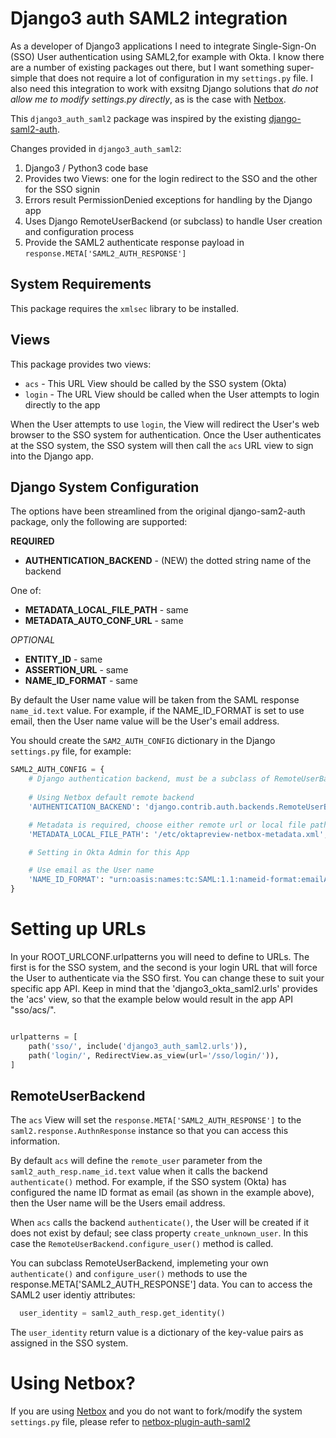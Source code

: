 # Django3 auth SAML2 integration

As a developer of Django3 applications I need to integrate Single-Sign-On (SSO)
User authentication using SAML2,for example with Okta.  I know there are a
number of existing packages out there, but I want something super-simple that
does not require a lot of configuration in my `settings.py` file.  I also need
this integration to work with exsitng Django solutions that _do not allow me to
modify settings.py directly_, as is the case with
[Netbox](https://github.com/netbox-community/netbox).

This `django3_auth_saml2` package was inspired by the existing
[django-saml2-auth](https://github.com/fangli/django-saml2-auth).  

Changes provided in `django3_auth_saml2`:

   1. Django3 / Python3 code base
   1. Provides two Views: one for the login redirect to the SSO and the other for the SSO signin
   1. Errors result PermissionDenied exceptions for handling by the Django app
   1. Uses Django RemoteUserBackend (or subclass) to handle User creation and configuration process
   1. Provide the SAML2 authenticate response payload in `response.META['SAML2_AUTH_RESPONSE']`

## System Requirements

This package requires the `xmlsec` library to be installed.
    
## Views

This package provides two views:

   * `acs` - This URL View should be called by the SSO system (Okta)
   * `login` - The URL View should be called when the User attempts to login directly to the app
  
When the User attempts to use  `login`, the View will redirect the User's web
browser to the SSO system for authentication.  Once the User authenticates at
the SSO system, the SSO system will then call the `acs` URL view to sign into
the Django app.

## Django System Configuration

The options have been streamlined from the original django-sam2-auth package,
only the following are supported:

**REQUIRED**
   * **AUTHENTICATION_BACKEND** - (NEW) the dotted string name of the backend
   
   One of:   
   * **METADATA_LOCAL_FILE_PATH** - same
   * **METADATA_AUTO_CONF_URL** - same
   
*OPTIONAL*      
   * **ENTITY_ID** - same
   * **ASSERTION_URL** - same
   * **NAME_ID_FORMAT** - same

By default the User name value will be taken from the SAML response
`name_id.text` value.  For example, if the NAME_ID_FORMAT is set to use email,
then the User name value will be the User's email address.

You should create the `SAM2_AUTH_CONFIG` dictionary in the Django `settings.py` file,
for example:

````python
SAML2_AUTH_CONFIG = {
    # Django authentication backend, must be a subclass of RemoteUserBackend
    
    # Using Netbox default remote backend
    'AUTHENTICATION_BACKEND': 'django.contrib.auth.backends.RemoteUserBackend',

    # Metadata is required, choose either remote url or local file path
    'METADATA_LOCAL_FILE_PATH': '/etc/oktapreview-netbox-metadata.xml',

    # Setting in Okta Admin for this App

    # Use email as the User name
    'NAME_ID_FORMAT': "urn:oasis:names:tc:SAML:1.1:nameid-format:emailAddress",
}
````

# Setting up URLs

In your ROOT_URLCONF.urlpatterns you will need to define to URLs.  The first is
for the SSO system, and the second is your login URL that will force the User
to authenticate via the SSO first.  You can change these to suit your specific
app API.  Keep in mind that the 'django3_okta_saml2.urls' provides the 'acs'
view, so that the example below would result in the app API "sso/acs/".

```python

urlpatterns = [
    path('sso/', include('django3_auth_saml2.urls')),
    path('login/', RedirectView.as_view(url='/sso/login/')),
]
```

## RemoteUserBackend

The `acs` View will set the `response.META['SAML2_AUTH_RESPONSE']` to the
`saml2.response.AuthnResponse` instance so that you can access this
information.

By default `acs` will define the `remote_user` parameter from the
`saml2_auth_resp.name_id.text` value when it calls the backend `authenticate()`
method.  For example, if the SSO system (Okta) has configured the name ID
format as email (as shown in the example above), then the User name will be the
Users email address.

When `acs` calls the backend `authenticate()`, the User will be created if it
does not exist by defaul; see class property `create_unknown_user`.  In this
case the `RemoteUserBackend.configure_user()` method is called.  

You can subclass RemoteUserBackend, implemeting your own `authenticate()` and
`configure_user()` methods to use the response.META['SAML2_AUTH_RESPONSE'] data. 
You can to access the SAML2 user identiy attributes:

```python
  user_identity = saml2_auth_resp.get_identity()
```

The `user_identity` return value is a dictionary of the key-value pairs
as assigned in the SSO system.


# Using Netbox?

If you are using [Netbox](https://netbox.readthedocs.io/en/stable/) and you do
not want to fork/modify the system `settings.py` file, please refer to
[netbox-plugin-auth-saml2](https://github.com/jeremyschulman/netbox-plugin-auth-saml2)

   